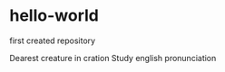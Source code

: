 # hello-world
first created repository 


Dearest creature in cration 
Study english pronunciation 
